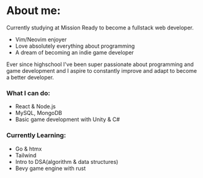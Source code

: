 <!--
**Nathan51888/Nathan51888** is a ✨ _special_ ✨ repository because its `README.md` (this file) appears on your GitHub profile.

Here are some ideas to get you started:

- 🔭 I’m currently working on ...
- 🌱 I’m currently learning ...
- 👯 I’m looking to collaborate on ...
- 🤔 I’m looking for help with ...
- 💬 Ask me about ...
- 📫 How to reach me: ...
- 😄 Pronouns: ...
- ⚡ Fun fact: ...
-->
# About me: 

Currently studying at Mission Ready to become a fullstack web developer.

- Vim/Neovim enjoyer
- Love absolutely everything about programming
- A dream of becoming an indie game developer


Ever since highschool I've been super passionate about programming and game development and I aspire to constantly improve and adapt to become a better developer.




### What I can do:
- React & Node.js
- MySQL, MongoDB
- Basic game development with Unity & C#

### Currently Learning:
- Go & htmx
- Tailwind
- Intro to DSA(algorithm & data structures)
- Bevy game engine with rust
